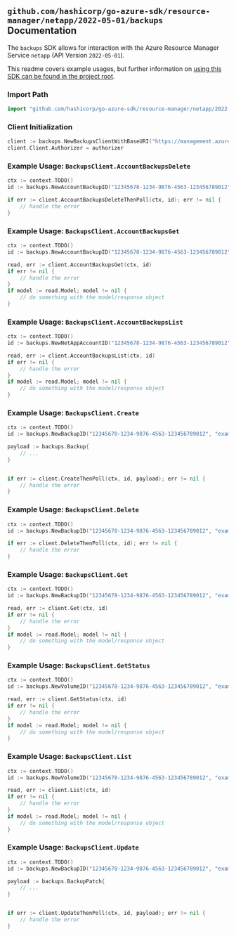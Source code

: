 
## `github.com/hashicorp/go-azure-sdk/resource-manager/netapp/2022-05-01/backups` Documentation

The `backups` SDK allows for interaction with the Azure Resource Manager Service `netapp` (API Version `2022-05-01`).

This readme covers example usages, but further information on [using this SDK can be found in the project root](https://github.com/hashicorp/go-azure-sdk/tree/main/docs).

### Import Path

```go
import "github.com/hashicorp/go-azure-sdk/resource-manager/netapp/2022-05-01/backups"
```


### Client Initialization

```go
client := backups.NewBackupsClientWithBaseURI("https://management.azure.com")
client.Client.Authorizer = authorizer
```


### Example Usage: `BackupsClient.AccountBackupsDelete`

```go
ctx := context.TODO()
id := backups.NewAccountBackupID("12345678-1234-9876-4563-123456789012", "example-resource-group", "netAppAccountValue", "accountBackupValue")

if err := client.AccountBackupsDeleteThenPoll(ctx, id); err != nil {
	// handle the error
}
```


### Example Usage: `BackupsClient.AccountBackupsGet`

```go
ctx := context.TODO()
id := backups.NewAccountBackupID("12345678-1234-9876-4563-123456789012", "example-resource-group", "netAppAccountValue", "accountBackupValue")

read, err := client.AccountBackupsGet(ctx, id)
if err != nil {
	// handle the error
}
if model := read.Model; model != nil {
	// do something with the model/response object
}
```


### Example Usage: `BackupsClient.AccountBackupsList`

```go
ctx := context.TODO()
id := backups.NewNetAppAccountID("12345678-1234-9876-4563-123456789012", "example-resource-group", "netAppAccountValue")

read, err := client.AccountBackupsList(ctx, id)
if err != nil {
	// handle the error
}
if model := read.Model; model != nil {
	// do something with the model/response object
}
```


### Example Usage: `BackupsClient.Create`

```go
ctx := context.TODO()
id := backups.NewBackupID("12345678-1234-9876-4563-123456789012", "example-resource-group", "netAppAccountValue", "capacityPoolValue", "volumeValue", "backupValue")

payload := backups.Backup{
	// ...
}


if err := client.CreateThenPoll(ctx, id, payload); err != nil {
	// handle the error
}
```


### Example Usage: `BackupsClient.Delete`

```go
ctx := context.TODO()
id := backups.NewBackupID("12345678-1234-9876-4563-123456789012", "example-resource-group", "netAppAccountValue", "capacityPoolValue", "volumeValue", "backupValue")

if err := client.DeleteThenPoll(ctx, id); err != nil {
	// handle the error
}
```


### Example Usage: `BackupsClient.Get`

```go
ctx := context.TODO()
id := backups.NewBackupID("12345678-1234-9876-4563-123456789012", "example-resource-group", "netAppAccountValue", "capacityPoolValue", "volumeValue", "backupValue")

read, err := client.Get(ctx, id)
if err != nil {
	// handle the error
}
if model := read.Model; model != nil {
	// do something with the model/response object
}
```


### Example Usage: `BackupsClient.GetStatus`

```go
ctx := context.TODO()
id := backups.NewVolumeID("12345678-1234-9876-4563-123456789012", "example-resource-group", "netAppAccountValue", "capacityPoolValue", "volumeValue")

read, err := client.GetStatus(ctx, id)
if err != nil {
	// handle the error
}
if model := read.Model; model != nil {
	// do something with the model/response object
}
```


### Example Usage: `BackupsClient.List`

```go
ctx := context.TODO()
id := backups.NewVolumeID("12345678-1234-9876-4563-123456789012", "example-resource-group", "netAppAccountValue", "capacityPoolValue", "volumeValue")

read, err := client.List(ctx, id)
if err != nil {
	// handle the error
}
if model := read.Model; model != nil {
	// do something with the model/response object
}
```


### Example Usage: `BackupsClient.Update`

```go
ctx := context.TODO()
id := backups.NewBackupID("12345678-1234-9876-4563-123456789012", "example-resource-group", "netAppAccountValue", "capacityPoolValue", "volumeValue", "backupValue")

payload := backups.BackupPatch{
	// ...
}


if err := client.UpdateThenPoll(ctx, id, payload); err != nil {
	// handle the error
}
```
